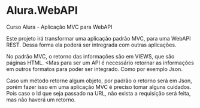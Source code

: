# Alura.WebAPI
Curso Alura - Aplicação MVC para WebAPI

Este projeto irá transformar uma aplicação padrão MVC, para uma WebAPI REST. Dessa forma ela poderá ser intregrada com outras aplicações.

No padrão MVC, o retorno das informações são em VIEWS, que são páginas HTML. <Mas para ser um API é necessário retornar as informações em outros formatos para poder ser integrado.
Como por exemplo Json.

Caso um método retorne algum objeto, por padrão o retorno será em Json, porém fazer isso em uma aplicação MVC é preciso tomar alguns cuidados. Pois caso o Id que seja passado na URL, não exista a requisição será feita, mas não haverá um retorno.
